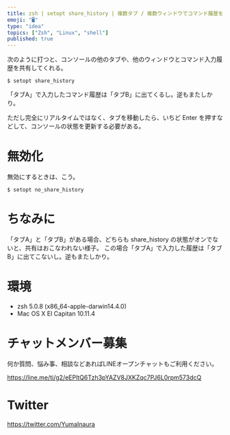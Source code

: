 ```yaml
---
title: zsh | setopt share_history | 複数タブ / 複数ウィンドウでコマンド履歴を共有する
emoji: "🖥"
type: "idea"
topics: ["Zsh", "Linux", "shell"]
published: true
---
```


次のように打つと、コンソールの他のタブや、他のウィンドウとコマンド入力履歴を共有してくれる。

```
$ setopt share_history
```

「タブA」で入力したコマンド履歴は「タブB」に出てくるし。逆もまたしかり。

ただし完全にリアルタイムではなく、タブを移動したら、いちど Enter を押すなどして、コンソールの状態を更新する必要がある。

# 無効化

無効にするときは、こう。

```
$ setopt no_share_history
```

# ちなみに

「タブA」と「タブB」がある場合、どちらも share_history の状態がオンでないと、共有はおこなわれない様子。
この場合「タブA」で入力した履歴は「タブB」に出てこないし。逆もまたしかり。

# 環境

- zsh 5.0.8 (x86_64-apple-darwin14.4.0)
- Mac OS X El Capitan 10.11.4








<!-- Update From Qiita API -->

# チャットメンバー募集


何か質問、悩み事、相談などあればLINEオープンチャットもご利用ください。

https://line.me/ti/g2/eEPltQ6Tzh3pYAZV8JXKZqc7PJ6L0rpm573dcQ





# Twitter


https://twitter.com/YumaInaura


<!-- Update From Qiita API -->


